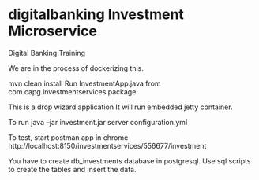 # digitalbanking Investment Microservice
Digital Banking Training

We are in the process of dockerizing this.

mvn clean install
Run InvestmentApp.java from com.capg.investmentservices package

This is a drop wizard application
It will run embedded jetty container.

To run
java –jar investment.jar server configuration.yml

To test, start postman app in chrome
http://localhost:8150/investmentservices/556677/investment

You have to create db_investments database in postgresql.
Use sql scripts to create the tables and insert the data.

